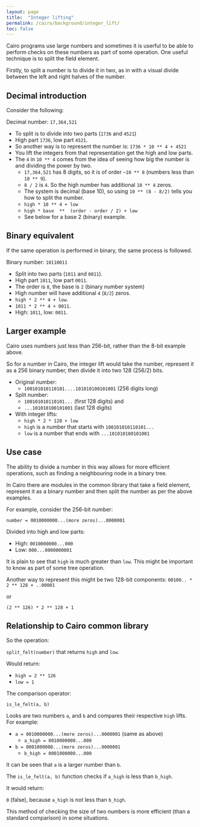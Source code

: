 ```yaml
---
layout: page
title:  "Integer lifting"
permalink: /cairo/background/integer_lift/
toc: false
---
```


Cairo programs use large numbers and sometimes it is userful to be able to
perform checks on these numbers as part of some operation. One useful technique
is to split the field element.

Firstly, to split a number is to divide it in two, as in with a visual divide
between the left and right halves of the number.

## Decimal introduction

Consider the following:

Decimal number: `17,364,521`
- To split is to divide into two parts (`1736` and `4521`)
- High part `1736`, low part `4521`.
- So another way is to represent the number is: `1736 * 10 ** 4 + 4521`
- You lift the integers from that representation get the high and low parts.
- The `4` in `10 ** 4` comes from the idea of seeing how big the number is and dividing the power by
two.
    - `17,364,521` has 8 digits, so it is of order `~10 ** 8` (numbers less than `10 ** 9`).
    - `8 / 2` is `4`. So the high number has additional `10 ** 4` zeros.
    - The system is decimal (base 10), so using `10 ** (8 - 8/2)` tells you how to split the number.
    - `high * 10 ** 4 + low`
    - `high * base  **  (order - order / 2) + low`
    - See below for a base 2 (binary) example.

## Binary equivalent

If the same operation is performed in binary, the same process is followed.

Binary number: `10110011`
- Split into two parts (`1011` and `0011`).
- High part `1011`, low part `0011`.
- The order is `8`, the base is `2` (binary number system)
- High number will have additional `4` (`8/2`) zeros.
- `high * 2 ** 4 + low`.
- `1011 * 2 ** 4 + 0011`.
- High: `1011`, low: `0011`.

## Larger example

Cairo uses numbers just less than 256-bit, rather than the 8-bit example above.

So for a number in Cairo, the integer lift would take the number, represent it as a
256 binary number, then divide it into two 128 (256/2) bits.

- Original number:
    - `100101010110101....101010100101001` (256 digits long)
- Split number:
    - `100101010110101...` (first 128 digits) and
    - `...101010100101001` (last 128 digits)
- With integer lifts:
    - `high * 2 * 128 + low`
    - `high` is a number that starts with `100101010110101...`
    - `low` is a number that ends with `...101010100101001`

## Use case

The ability to divide a number in this way allows for more efficient operations,
such as finding a neighbouring node in a binary tree.

In Cairo there are modules in the common library that take a field element, represent it as
a binary number and then split the number as per the above examples.

For example, consider the 256-bit number:

`number = 0010000000...(more zeros)...0000001`

Divided into high and low parts:

- High: `0010000000...000`
- Low:  `000...0000000001`

It is plain to see that `high` is much greater than `low`. This might be important to know
as part of some tree operation.

Another way to represent this might be two 128-bit components:
`00100.. * 2 ** 128 + ..00001`

or

`(2 ** 126) * 2 ** 128 + 1`

## Relationship to Cairo common library

So the operation:

`split_felt(number)` that returns `high` and `low`.

Would return:

- `high = 2 ** 126`
- `low = 1`

The comparison operator:

`is_le_felt(a, b)`

Looks are two numbers `a`, and `b` and compares their respective `high` lifts.
For example:

- `a = 0010000000...(more zeros)...0000001` (same as above)
    - `a_high = 0010000000...000`
- `b = 0001000000...(more zeros)...0000001`
    - `b_high = 0001000000...000`

It can be seen that `a` is a larger number than `b`.

The `is_le_felt(a, b)` function checks if `a_high` is less than `b_high`.

It would return:

`0` (false), because `a_high` is not less than `b_high`.

This method of checking the size of two numbers is more efficient (than a standard
comparison) in some situations.



